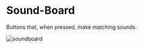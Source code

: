 # Sound-Board
Buttons that, when pressed, make matching sounds. 

![soundboard](https://user-images.githubusercontent.com/65902841/208914214-485b3d80-3fc6-44c0-8d51-1df452c5a9d0.png)
